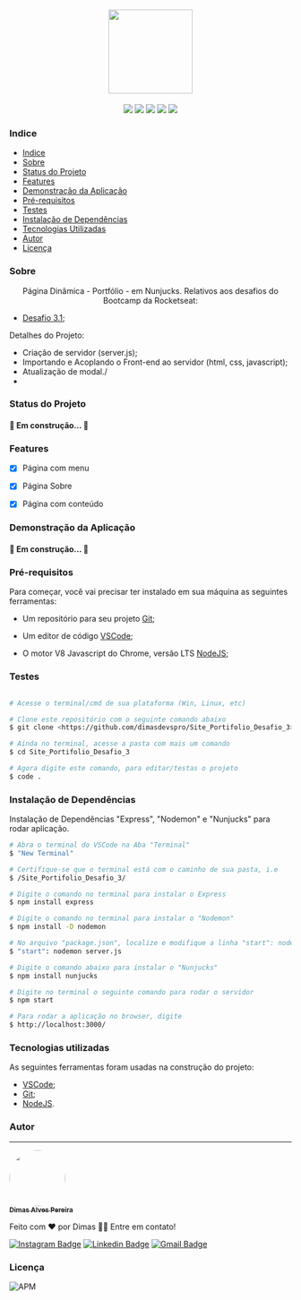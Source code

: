<h1 align="center"><img src="assets/Portifolio_renderizado_para_njk.gif" height="150" weigth="150"></h1>

<p align="center"><img src="https://img.shields.io/badge/<HTML>-<green>"> <img src="https://img.shields.io/badge/<CSS>-<green>"> <img src="https://img.shields.io/badge/<Javascript>-<green>"> <img src="https://img.shields.io/badge/<NodeJs>-<green>"> <img src="https://img.shields.io/badge/<Nunjucks>-<green>"></p> 

### Indice
<!--ts-->
* [Indice](#indice)
* [Sobre](#sobre)
* [Status do Projeto](#status-do-projeto)
* [Features](#features)
* [Demonstração da Aplicação](#demonstração-da-aplicação)
* [Pré-requisitos](#pré-requisitos)
* [Testes](#testes)
* [Instalação de Dependências](#instalação-de-dependências)
* [Tecnologias Utilizadas](#tecnologias-utilizadas)
* [Autor](#autor)
* [Licença](#licença)
<!--te-->

### Sobre

<p align="center">Página Dinâmica - Portfólio - em Nunjucks. Relativos aos desafios do Bootcamp da Rocketseat: </p>
<ul >
 <li><a href="https://github.com/rocketseat-education/bootcamp-launchbase-desafios-03/blob/master/desafios/03-1-primeiro-servidor.md" target="_blank">Desafio 3.1;</a></li>
</ul>
<p>Detalhes do Projeto:</p>
<ul>
 <li>Criação de servidor (server.js);</li>
 <li>Importando e Acoplando o Front-end ao servidor (html, css, javascript);</li>
 <li>Atualização de modal./<li>
</ul>


### Status do Projeto

<h4> 
	🚧 Em construção... 🚧
</h4>


### Features

- [x] Página com menu
- [x] Página Sobre
- [x] Página com conteúdo


### Demonstração da Aplicação

<h4> 
	🚧 Em construção... 🚧
</h4>


### Pré-requisitos

Para começar, você vai precisar ter instalado em sua máquina as seguintes ferramentas:

- Um repositório para seu projeto [Git](https://git-scm.com);

- Um editor de código [VSCode](https://code.visualstudio.com/);

- O motor V8 Javascript do Chrome, versão LTS [NodeJS](https://nodejs.org/en/download/); 


### Testes 

```bash

# Acesse o terminal/cmd de sua plataforma (Win, Linux, etc)

# Clone este repositório com o seguinte comando abaixo
$ git clone <https://github.com/dimasdevspro/Site_Portifolio_Desafio_3>

# Ainda no terminal, acesse a pasta com mais um comando
$ cd Site_Portifolio_Desafio_3

# Agora digite este comando, para editar/testas o projeto
$ code .

```


### Instalação de Dependências

Instalação de Dependências "Express", "Nodemon" e "Nunjucks" para rodar aplicação.

```bash
# Abra o terminal do VSCode na Aba "Terminal"
$ "New Terminal"

# Certifique-se que o terminal está com o caminho de sua pasta, i.e
$ /Site_Portifolio_Desafio_3/

# Digite o comando no terminal para instalar o Express
$ npm install express

# Digite o comando no terminal para instalar o "Nodemon"
$ npm install -D nodemon

# No arquivo "package.json", localize e modifique a linha "start": node server.js para:
$ "start": nodemon server.js

# Digite o comando abaixo para instalar o "Nunjucks"
$ npm install nunjucks

# Digite no terminal o seguinte comando para rodar o servidor
$ npm start

# Para rodar a aplicação no browser, digite
$ http://localhost:3000/

```

### Tecnologias utilizadas

As seguintes ferramentas foram usadas na construção do projeto:

- [VSCode](https://code.visualstudio.com/);
- [Git](https://git-scm.com);
- [NodeJS](https://nodejs.org/en/download/).


### Autor

---

<a href="https://github.com/dimasdevspro">
 <img style="border-radius: 50%;" src="https://avatars1.githubusercontent.com/u/53888623?s=460&u=3c88fc42c7a0dc90293f9480a4288bf2f6a09396&v=4" width="100px;" alt=""/>
 <br />
 <sub><b>Dimas Alves Pereira</b></sub></a> <a href="https://github.com/dimasdevspro" title="Github"></a>


Feito com ❤️ por Dimas 👋🏽 Entre em contato!

[![Instagram Badge](https://img.shields.io/badge/-@dimasdevspro-f09433?style=flat-square&labelColor=f09433&logo=instagram&logoColor=white&link=https://www.instagram.com/dimasdevspro/)](https://www.instagram.com/dimasdevspro/) [![Linkedin Badge](https://img.shields.io/badge/-Dimas-blue?style=flat-square&logo=Linkedin&logoColor=white&link=https://www.linkedin.com/in/dimas_apereira/)](https://www.linkedin.com/in/dimas-apereira/) 
[![Gmail Badge](https://img.shields.io/badge/-dimasdevspro@gmail.com-c14438?style=flat-square&logo=Gmail&logoColor=white&link=mailto:dimasdevspro@gmail.com)](mailto:dimasdevspro@gmail.com)


### Licença

<img alt="APM" src="https://img.shields.io/apm/l/vim-mode">